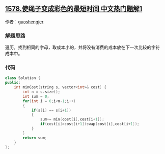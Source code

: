 ## [1578.使绳子变成彩色的最短时间 中文热门题解1](https://leetcode.cn/problems/minimum-time-to-make-rope-colorful/solutions/100000/c-yi-ci-bian-li-by-guoshengjer)

作者：[guoshengjer](https://leetcode.cn/u/guoshengjer)
### 解题思路
遍历，找到相同的字母，取成本小的，并将没有消费的成本放在下一次比较的字符成本中。

### 代码

```cpp
class Solution {
public:
    int minCost(string s, vector<int>& cost) {
        int n = s.size();
        int sum = 0;
        for(int i = 0;i<n-1;i++)
        {
            if(s[i] == s[i+1])
            {
                sum+= min(cost[i],cost[i+1]); 
                if(cost[i]>cost[i+1])swap(cost[i],cost[i+1]);
            }
        }
        return sum;
    }
};

```